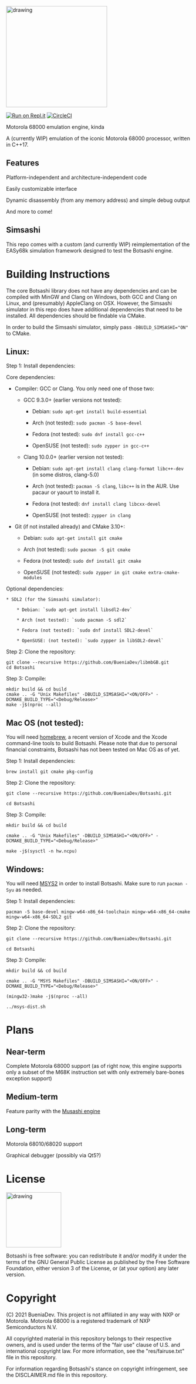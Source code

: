 <img src="https://github.com/BueniaDev/Botsashi/blob/main/res/logo.png" alt="drawing" width="275"/>

[![Run on Repl.it](https://repl.it/badge/github/BueniaDev/Botsashi)](https://repl.it/github/BueniaDev/Botsashi)
[![CircleCI](https://circleci.com/gh/BueniaDev/Botsashi.svg?style=svg)](https://circleci.com/gh/BueniaDev/Botsashi)

Motorola 68000 emulation engine, kinda

A (currently WIP) emulation of the iconic Motorola 68000 processor, written in C++17.

## Features

Platform-independent and architecture-independent code

Easily customizable interface

Dynamic disassembly (from any memory address) and simple debug output

And more to come!

## Simsashi

This repo comes with a custom (and currently WIP) reimplementation of the EASy68k simulation framework designed to test the Botsashi engine.

# Building Instructions

The core Botsashi library does not have any dependencies and can be compiled with MinGW and Clang on Windows, both GCC and Clang on Linux, and (presumably) AppleClang on OSX. However, the Simsashi simulator in this repo does have additional dependencies that need to be installed. All dependencies should be findable via CMake.

In order to build the Simsashi simulator, simply pass `-DBUILD_SIMSASHI="ON"` to CMake.

## Linux:

Step 1: Install dependencies:

Core dependencies:

* Compiler: GCC or Clang. You only need one of those two:

    * GCC 9.3.0+ (earlier versions not tested):

        * Debian: `sudo apt-get install build-essential`

        * Arch (not tested): `sudo pacman -S base-devel`

        * Fedora (not tested): `sudo dnf install gcc-c++`

        * OpenSUSE (not tested): `sudo zypper in gcc-c++`

    * Clang 10.0.0+ (earlier version not tested):

        * Debian: `sudo apt-get install clang clang-format libc++-dev` (in some distros, clang-5.0)

        * Arch (not tested): `pacman -S clang`, `libc++` is in the AUR. Use pacaur or yaourt to install it.

        * Fedora (not tested): `dnf install clang libcxx-devel`

        * OpenSUSE (not tested): `zypper in clang`

* Git (if not installed already) and CMake 3.10+:

    * Debian: `sudo apt-get install git cmake`

    * Arch (not tested): `sudo pacman -S git cmake`

    * Fedora (not tested): `sudo dnf install git cmake`

    * OpenSUSE (not tested): `sudo zypper in git cmake extra-cmake-modules`

Optional dependencies:

    * SDL2 (for the Simsashi simulator):

        * Debian: `sudo apt-get install libsdl2-dev`

        * Arch (not tested): `sudo pacman -S sdl2`

        * Fedora (not tested): `sudo dnf install SDL2-devel`

        * OpenSUSE: (not tested): `sudo zypper in libSDL2-devel`

Step 2: Clone the repository:

```
git clone --recursive https://github.com/BueniaDev/libmbGB.git
cd Botsashi
```

Step 3: Compile:

```
mkdir build && cd build
cmake .. -G "Unix Makefiles" -DBUILD_SIMSASHI="<ON/OFF>" -DCMAKE_BUILD_TYPE="<Debug/Release>"
make -j$(nproc --all)
```


## Mac OS (not tested):

You will need [homebrew](https://brew.sh), a recent version of Xcode and the Xcode command-line tools to build Botsashi.
Please note that due to personal financial constraints, Botsashi has not been tested on Mac OS as of yet.

Step 1: Install dependencies:

`brew install git cmake pkg-config`

Step 2: Clone the repository:

`git clone --recursive https://github.com/BueniaDev/Botsashi.git`

`cd Botsashi`

Step 3: Compile:

`mkdir build && cd build`

`cmake .. -G "Unix Makefiles" -DBUILD_SIMSASHI="<ON/OFF>" -DCMAKE_BUILD_TYPE="<Debug/Release>"`

`make -j$(sysctl -n hw.ncpu)`

## Windows:

You will need [MSYS2](https://msys2.github.io) in order to install Botsashi.
Make sure to run `pacman -Syu` as needed.

Step 1: Install dependencies:

`pacman -S base-devel mingw-w64-x86_64-toolchain mingw-w64-x86_64-cmake mingw-w64-x86_64-SDL2 git`

Step 2: Clone the repository:

`git clone --recursive https://github.com/BueniaDev/Botsashi.git`

`cd Botsashi`

Step 3: Compile:

`mkdir build && cd build`

`cmake .. -G "MSYS Makefiles" -DBUILD_SIMSASHI="<ON/OFF>" -DCMAKE_BUILD_TYPE="<Debug/Release>"`

`(mingw32-)make -j$(nproc --all)`

`../msys-dist.sh`

# Plans

## Near-term

Complete Motorola 68000 support (as of right now, this engine supports only a subset of the M68K instruction set with only extremely bare-bones exception support)

## Medium-term

Feature parity with the [Musashi engine](https://github.com/kstenerud/Musashi)

## Long-term

Motorola 68010/68020 support

Graphical debugger (possibly via Qt5?)

# License

<img src="https://www.gnu.org/graphics/gplv3-127x51.png" alt="drawing" width="150"/>

Botsashi is free software: you can redistribute it and/or modify it under the terms of the GNU General Public License as published by the Free Software Foundation, either version 3 of the License, or (at your option) any later version.

# Copyright

(C) 2021 BueniaDev. This project is not affiliated in any way with NXP or Motorola. Motorola 68000 is a registered trademark of NXP Semiconductors N.V.

All copyrighted material in this repository belongs to their respective owners, and is used under the terms of the "fair use" clause of U.S. and international copyright law. For more information, see the "res/fairuse.txt" file in this repository.

For information regarding Botsashi's stance on copyright infringement, see the DISCLAIMER.md file in this repository.